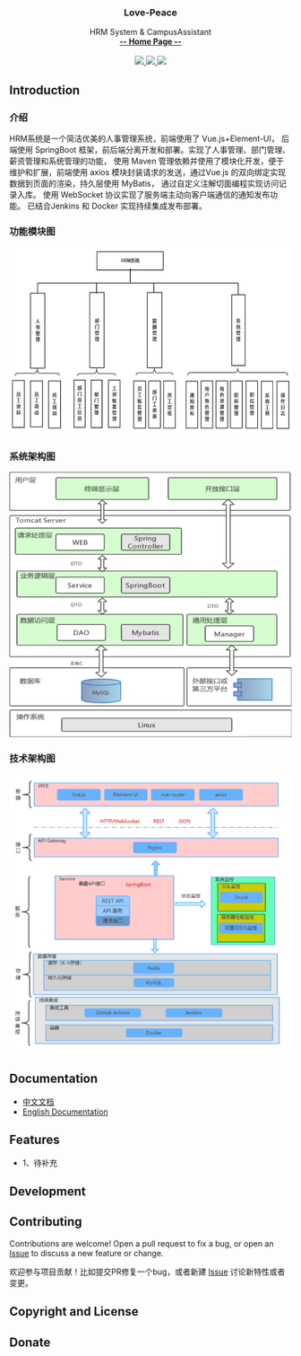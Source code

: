 <p align="center" >
    <h3 align="center">Love-Peace</h3>
    <p align="center">
        HRM System & CampusAssistant
        <br>
        <a href="https://github.com/luvsicz/Love-Peace/"><strong>-- Home Page --</strong></a>
        <br>
        <br>
        <a href="https://github.com/luvsicz/Love-Peace/actions">
            <img src="https://github.com/luvsicz/Love-Peace/workflows/Android%20APP%20CI/badge.svg" >
        </a>
        <a href="https://github.com/luvsicz/Love-Peace/actions">
            <img src="https://github.com/luvsicz/Love-Peace/workflows/App%20Server%20CI/badge.svg" >
        </a>
        <a href="https://github.com/luvsicz/Love-Peace/actions">
            <img src="https://github.com/luvsicz/Love-Peace/workflows/HRM%20Server%20CI/badge.svg" >
        </a>
    </p>
</p>


## Introduction
### 介绍
HRM系统是一个简洁优美的人事管理系统，前端使用了 Vue.js+Element-UI，
后端使用 SpringBoot 框架，前后端分离开发和部署。实现了人事管理、部门管理、薪资管理和系统管理的功能，
使用 Maven 管理依赖并使用了模块化开发，便于维护和扩展，前端使用 axios 
模块封装请求的发送，通过Vue.js 的双向绑定实现数据到页面的渲染，持久层使用 MyBatis， 
通过自定义注解切面编程实现访问记录入库。 
使用 WebSocket 协议实现了服务端主动向客户端通信的通知发布功能。
已结合Jenkins 和 Docker 实现持续集成发布部署。
### 功能模块图
![功能模块图](assets/1.png) 
### 系统架构图
![系统架构图](assets/2.png)
### 技术架构图
![技术架构图](assets/3.png) 
## Documentation
- [中文文档](https://github.com/luvsicz/Love-Peace)
- [English Documentation](https://github.com/luvsicz/Love-Peace)

## Features
- 1、待补充

## Development
## Contributing
Contributions are welcome! Open a pull request to fix a bug, or open an [Issue](https://github.com/luvsicz/Love-Peace/issues) to discuss a new feature or change.

欢迎参与项目贡献！比如提交PR修复一个bug，或者新建 [Issue](https://github.com/luvsicz/Love-Peace/issues) 讨论新特性或者变更。


## Copyright and License
## Donate
